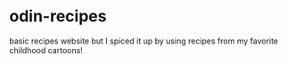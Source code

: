 # odin-recipes
basic recipes website but I spiced it up by using recipes from my favorite childhood cartoons!
